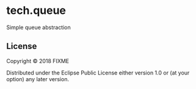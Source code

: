 # tech.queue

Simple queue abstraction


## License

Copyright © 2018 FIXME

Distributed under the Eclipse Public License either version 1.0 or (at
your option) any later version.
